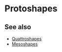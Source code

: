 # Protoshapes

## See also
* [Quattroshapes](http://quattroshapes.com)
* [Mesoshapes](https://www.mapzen.com/blog/mesoshapes/)


